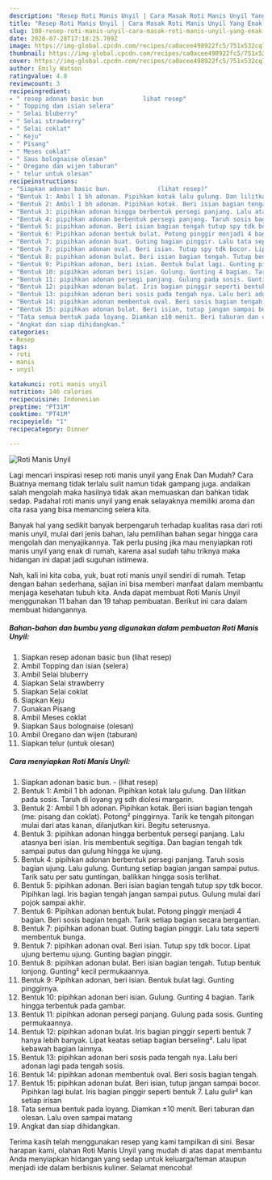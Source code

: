 ```yaml
---
description: "Resep Roti Manis Unyil | Cara Masak Roti Manis Unyil Yang Enak Banget"
title: "Resep Roti Manis Unyil | Cara Masak Roti Manis Unyil Yang Enak Banget"
slug: 108-resep-roti-manis-unyil-cara-masak-roti-manis-unyil-yang-enak-banget
date: 2020-07-28T17:18:25.789Z
image: https://img-global.cpcdn.com/recipes/ca0acee498922fc5/751x532cq70/roti-manis-unyil-foto-resep-utama.jpg
thumbnail: https://img-global.cpcdn.com/recipes/ca0acee498922fc5/751x532cq70/roti-manis-unyil-foto-resep-utama.jpg
cover: https://img-global.cpcdn.com/recipes/ca0acee498922fc5/751x532cq70/roti-manis-unyil-foto-resep-utama.jpg
author: Emily Watson
ratingvalue: 4.8
reviewcount: 3
recipeingredient:
- " resep adonan basic bun           lihat resep"
- " Topping dan isian selera"
- " Selai bluberry"
- " Selai strawberry"
- " Selai coklat"
- " Keju"
- " Pisang"
- " Meses coklat"
- " Saus bolognaise olesan"
- " Oregano dan wijen taburan"
- " telur untuk olesan"
recipeinstructions:
- "Siapkan adonan basic bun.             (lihat resep)"
- "Bentuk 1: Ambil 1 bh adonan. Pipihkan kotak lalu gulung. Dan lilitkan pada sosis. Taruh di loyang yg sdh diolesi margarin."
- "Bentuk 2: Ambil 1 bh adonan. Pipihkan kotak. Beri isian bagian tengah (me: pisang dan coklat). Potong² pinggirnya. Tarik ke tengah pitongan mulai dari atas kanan, dilanjutkan kiri. Begitu seterusnya."
- "Bentuk 3: pipihkan adonan hingga berbentuk persegi panjang. Lalu atasnya beri isian. Iris membentuk segitiga. Dan bagian tengah tdk sampai putus dan gulung hingga ke ujung."
- "Bentuk 4: pipihkan adonan berbentuk persegi panjang. Taruh sosis bagian ujung. Lalu gulung. Guntung setiap bagian jangan sampai putus. Tarik satu per satu guntingan, balikkan hingga sosis terlihat."
- "Bentuk 5: pipihkan adonan. Beri isian bagian tengah tutup spy tdk bocor. Pipihkan lagi. Iris bagian tengah jangan sampai putus. Gulung mulai dari pojok sampai akhir."
- "Bentuk 6: Pipihkan adonan bentuk bulat. Potong pinggir menjadi 4 bagian. Beri sosis bagian tengah. Tarik setiap bagian secara bergantian."
- "Bentuk 7: pipihkan adonan buat. Guting bagian pinggir. Lalu tata seperti membentuk bunga."
- "Bentuk 7: pipihkan adonan oval. Beri isian. Tutup spy tdk bocor. Lipat ujung bertemu ujung. Gunting bagian pinggir."
- "Bentuk 8: pipihkan adonan bulat. Beri isian bagian tengah. Tutup bentuk lonjong. Gunting² kecil permukaannya."
- "Bentuk 9: Pipihkan adonan, beri isian. Bentuk bulat lagi. Gunting pinggirnya."
- "Bentuk 10: pipihkan adonan beri isian. Gulung. Gunting 4 bagian. Tarik hingga terbentuk pada gambar."
- "Bentuk 11: pipihkan adonan persegi panjang. Gulung pada sosis. Gunting permukaannya."
- "Bentuk 12: pipihkan adonan bulat. Iris bagian pinggir seperti bentuk 7 hanya lebih banyak. Lipat keatas setiap bagian berseling². Lalu lipat kebawah bagian lainnya."
- "Bentuk 13: pipihkan adonan beri sosis pada tengah nya. Lalu beri adonan lagi pada tengah sosis."
- "Bentuk 14: pipihkan adonan membentuk oval. Beri sosis bagian tengah."
- "Bentuk 15: pipihkan adonan bulat. Beri isian, tutup jangan sampai bocor. Pipihkan lagi bulat. Iris bagian pinggir seperti bentuk 7. Lalu gulir² kan setiap irisan"
- "Tata semua bentuk pada loyang. Diamkan ±10 menit. Beri taburan dan olesan. Lalu oven sampai matang"
- "Angkat dan siap dihidangkan."
categories:
- Resep
tags:
- roti
- manis
- unyil

katakunci: roti manis unyil 
nutrition: 146 calories
recipecuisine: Indonesian
preptime: "PT31M"
cooktime: "PT41M"
recipeyield: "1"
recipecategory: Dinner

---
```



![Roti Manis Unyil](https://img-global.cpcdn.com/recipes/ca0acee498922fc5/751x532cq70/roti-manis-unyil-foto-resep-utama.jpg)

Lagi mencari inspirasi resep roti manis unyil yang Enak Dan Mudah? Cara Buatnya memang tidak terlalu sulit namun tidak gampang juga. andaikan salah mengolah maka hasilnya tidak akan memuaskan dan bahkan tidak sedap. Padahal roti manis unyil yang enak selayaknya memiliki aroma dan cita rasa yang bisa memancing selera kita.



Banyak hal yang sedikit banyak berpengaruh terhadap kualitas rasa dari roti manis unyil, mulai dari jenis bahan, lalu pemilihan bahan segar hingga cara mengolah dan menyajikannya. Tak perlu pusing jika mau menyiapkan roti manis unyil yang enak di rumah, karena asal sudah tahu triknya maka hidangan ini dapat jadi suguhan istimewa.


Nah, kali ini kita coba, yuk, buat roti manis unyil sendiri di rumah. Tetap dengan bahan sederhana, sajian ini bisa memberi manfaat dalam membantu menjaga kesehatan tubuh kita. Anda dapat membuat Roti Manis Unyil menggunakan 11 bahan dan 19 tahap pembuatan. Berikut ini cara dalam membuat hidangannya.

<!--inarticleads1-->

##### Bahan-bahan dan bumbu yang digunakan dalam pembuatan Roti Manis Unyil:

1. Siapkan  resep adonan basic bun           (lihat resep)
1. Ambil  Topping dan isian (selera)
1. Ambil  Selai bluberry
1. Siapkan  Selai strawberry
1. Siapkan  Selai coklat
1. Siapkan  Keju
1. Gunakan  Pisang
1. Ambil  Meses coklat
1. Siapkan  Saus bolognaise (olesan)
1. Ambil  Oregano dan wijen (taburan)
1. Siapkan  telur (untuk olesan)




<!--inarticleads2-->

##### Cara menyiapkan Roti Manis Unyil:

1. Siapkan adonan basic bun. -             (lihat resep)
1. Bentuk 1: Ambil 1 bh adonan. Pipihkan kotak lalu gulung. Dan lilitkan pada sosis. Taruh di loyang yg sdh diolesi margarin.
1. Bentuk 2: Ambil 1 bh adonan. Pipihkan kotak. Beri isian bagian tengah (me: pisang dan coklat). Potong² pinggirnya. Tarik ke tengah pitongan mulai dari atas kanan, dilanjutkan kiri. Begitu seterusnya.
1. Bentuk 3: pipihkan adonan hingga berbentuk persegi panjang. Lalu atasnya beri isian. Iris membentuk segitiga. Dan bagian tengah tdk sampai putus dan gulung hingga ke ujung.
1. Bentuk 4: pipihkan adonan berbentuk persegi panjang. Taruh sosis bagian ujung. Lalu gulung. Guntung setiap bagian jangan sampai putus. Tarik satu per satu guntingan, balikkan hingga sosis terlihat.
1. Bentuk 5: pipihkan adonan. Beri isian bagian tengah tutup spy tdk bocor. Pipihkan lagi. Iris bagian tengah jangan sampai putus. Gulung mulai dari pojok sampai akhir.
1. Bentuk 6: Pipihkan adonan bentuk bulat. Potong pinggir menjadi 4 bagian. Beri sosis bagian tengah. Tarik setiap bagian secara bergantian.
1. Bentuk 7: pipihkan adonan buat. Guting bagian pinggir. Lalu tata seperti membentuk bunga.
1. Bentuk 7: pipihkan adonan oval. Beri isian. Tutup spy tdk bocor. Lipat ujung bertemu ujung. Gunting bagian pinggir.
1. Bentuk 8: pipihkan adonan bulat. Beri isian bagian tengah. Tutup bentuk lonjong. Gunting² kecil permukaannya.
1. Bentuk 9: Pipihkan adonan, beri isian. Bentuk bulat lagi. Gunting pinggirnya.
1. Bentuk 10: pipihkan adonan beri isian. Gulung. Gunting 4 bagian. Tarik hingga terbentuk pada gambar.
1. Bentuk 11: pipihkan adonan persegi panjang. Gulung pada sosis. Gunting permukaannya.
1. Bentuk 12: pipihkan adonan bulat. Iris bagian pinggir seperti bentuk 7 hanya lebih banyak. Lipat keatas setiap bagian berseling². Lalu lipat kebawah bagian lainnya.
1. Bentuk 13: pipihkan adonan beri sosis pada tengah nya. Lalu beri adonan lagi pada tengah sosis.
1. Bentuk 14: pipihkan adonan membentuk oval. Beri sosis bagian tengah.
1. Bentuk 15: pipihkan adonan bulat. Beri isian, tutup jangan sampai bocor. Pipihkan lagi bulat. Iris bagian pinggir seperti bentuk 7. Lalu gulir² kan setiap irisan
1. Tata semua bentuk pada loyang. Diamkan ±10 menit. Beri taburan dan olesan. Lalu oven sampai matang
1. Angkat dan siap dihidangkan.




Terima kasih telah menggunakan resep yang kami tampilkan di sini. Besar harapan kami, olahan Roti Manis Unyil yang mudah di atas dapat membantu Anda menyiapkan hidangan yang sedap untuk keluarga/teman ataupun menjadi ide dalam berbisnis kuliner. Selamat mencoba!
